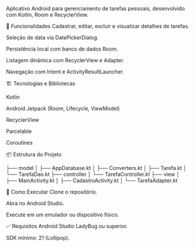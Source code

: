 Aplicativo Android para gerenciamento de tarefas pessoais, desenvolvido com Kotlin, Room e RecyclerView.

📱 Funcionalidades
Cadastrar, editar, excluir e visualizar detalhes de tarefas.

Seleção de data via DatePickerDialog.

Persistência local com banco de dados Room.

Listagem dinâmica com RecyclerView e Adapter.

Navegação com Intent e ActivityResultLauncher.

🏗️ Tecnologias e Bibliotecas

Kotlin

Android Jetpack (Room, Lifecycle, ViewModel)

RecyclerView

Parcelable

Coroutines

📦 Estrutura do Projeto

├── model
│   ├── AppDatabase.kt
│   ├── Converters.kt
│   ├── Tarefa.kt
│   └── TarefaDao.kt
├── controller
│   └── TarefaController.kt
├── view
│   ├── MainActivity.kt
│   ├── CadastroActivity.kt
│   └── TarefaAdapter.kt

🚀 Como Executar
Clone o repositório.

Abra no Android Studio.

Execute em um emulador ou dispositivo físico.

✅ Requisitos
Android Studio LadyBug ou superior.

SDK mínimo: 21 (Lollipop).
